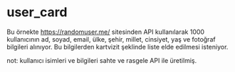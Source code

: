 # user_card

Bu örnekte https://randomuser.me/ sitesinden API kullanılarak 1000 kullanıcının
ad, soyad, email, ülke, şehir, millet, cinsiyet, yaş ve fotoğraf bilgileri alınıyor. 
Bu bilgilerden kartvizit şeklinde liste elde edilmesi isteniyor.

not: kullanıcı isimleri ve bilgileri sahte ve rasgele API ile üretilmiş.
